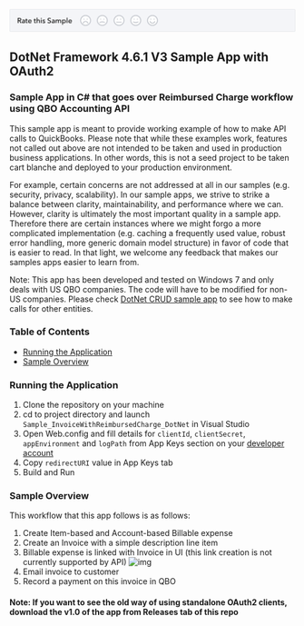 [![Sample Banner](views/Sample.png)][ss1]

## DotNet Framework 4.6.1 V3 Sample App with OAuth2
### Sample App in C# that goes over Reimbursed Charge workflow using QBO Accounting API

This sample app is meant to provide working example of how to make API calls to QuickBooks. Please note that while these examples work, features not called out above are not intended to be taken and used in production business applications. In other words, this is not a seed project to be taken cart blanche and deployed to your production environment. 

For example, certain concerns are not addressed at all in our samples (e.g. security, privacy, scalability). In our sample apps, we strive to strike a balance between clarity, maintainability, and performance where we can. However, clarity is ultimately the most important quality in a sample app. Therefore there are certain instances where we might forgo a more complicated implementation (e.g. caching a frequently used value, robust error handling, more generic domain model structure) in favor of code that is easier to read. In that light, we welcome any feedback that makes our samples apps easier to learn from.

Note: This app has been developed and tested on Windows 7 and only deals with US QBO companies. The code will have to be modified for non-US companies. Please check [DotNet CRUD sample app](https://github.com/IntuitDeveloper/SampleApp-CRUD_.Net_Oauth2) to see how to make calls for other entities.

### Table of Contents

* [Running the Application](#running-the-application)
* [Sample Overview](#sample-overview)

### Running the Application

1. Clone the repository on your machine
2. cd to project directory and launch ```Sample_InvoiceWithReimbursedCharge_DotNet``` in Visual Studio
3. Open Web.config and fill details for ```clientId```, ```clientSecret```, ```appEnvironment``` and ```logPath``` from App Keys section on your [developer account](https://developer.intuit.com)
4. Copy ```redirectURI``` value in App Keys tab 
5. Build and Run

### Sample Overview

This workflow that this app follows is as follows:
1. Create Item-based and Account-based Billable expense 
2. Create an Invoice with a simple description line item
3. Billable expense is linked with Invoice in UI (this link creation is not currently supported by API)
![img](https://github.com/IntuitDeveloper/Sample_InvoiceWithReimbursedCharge_DotNet/blob/master/Sample_InvoiceWithReimbursedCharge_DotNet/Images/link_billable_expense.png)
4. Email invoice to customer
5. Record a payment on this invoice in QBO

#### Note: If you want to see the old way of using standalone OAuth2 clients, download the v1.0 of the app from Releases tab of this repo
[ss1]: https://help.developer.intuit.com/s/samplefeedback?cid=9010&repoName=Sample_InvoiceWithReimbursedCharge_DotNet
